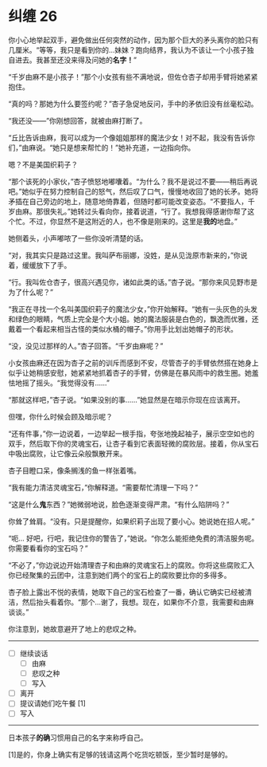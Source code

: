 # 纠缠 26

你小心地举起双手，避免做出任何突然的动作，因为那个巨大的矛头离你的脸只有几厘米。“等等，我只是看到你的...妹妹？跑向结界，我认为不该让一个小孩子独自进去。我甚至还没来得及问她的**名字！**”

“千岁由麻不是小孩子！”那个小女孩有些不满地说，但佐仓杏子却用手臂将她紧紧抱住。

“真的吗？那她为什么要签约呢？”杏子急促地反问，手中的矛依旧没有丝毫松动。

“我还没——”你刚想回答，就被由麻打断了。

“丘比告诉由麻，我可以成为一个像姐姐那样的魔法少女！对不起，我没有告诉你们，”由麻说。“她只是想来帮忙的！”她补充道，一边指向你。

嗯？不是美国织莉子？

“那个该死的小家伙，”杏子愤怒地嘟囔着。“为什么？我不是说过不要——稍后再说吧。”她似乎在努力控制自己的怒气，然后叹了口气，慢慢地收回了她的长矛。她将矛插在自己旁边的地上，随意地倚靠着，但随时都可能改变姿态。“不要指人，千岁由麻。那很失礼。”她转过头看向你，接着说道，“行了。我想我得感谢你帮了这个忙。不过，你显然不是这附近的人，也不像是刚来的。这里是**我的**地盘。”

她侧着头，小声嘟哝了一些你没听清楚的话。

“对，我其实只是路过这里。我叫萨布丽娜，没姓，是从见泷原市新来的，”你说着，缓缓放下了手。

“行。我叫佐仓杏子，很高兴遇见你，诸如此类的话。”杏子说。“那你来风见野市是为了什么呢？”

“我正在寻找一个名叫美国织莉子的魔法少女，”你开始解释。“她有一头灰色的头发和绿色的眼睛，气质上完全是个大小姐。她的魔法服装是白色的，飘逸而优雅，还戴着一个看起来相当古怪的类似水桶的帽子。”你用手比划出她帽子的形状。

“没，没见过那样的人。”杏子回答。“千岁由麻呢？”

小女孩由麻还在因为杏子之前的训斥而感到不安，尽管杏子的手臂依然搭在她身上似乎让她稍感安慰，她紧紧地抓着杏子的手臂，仿佛是在暴风雨中的救生圈。她羞怯地摇了摇头。“我觉得没有……”

“那就这样吧，”杏子说。“如果没别的事……”她显然是在暗示你现在应该离开。

但嘿，你什么时候会顾及暗示呢？

“还有件事，”你一边说着，一边举起一根手指，夸张地挽起袖子，展示空空如也的双手，然后取下你的灵魂宝石，让杏子看到它表面轻微的腐败层。接着，你从宝石中吸出腐败，让它像云朵般飘散开来。

杏子目瞪口呆，像条搁浅的鱼一样张着嘴。

“我有能力清洁灵魂宝石，”你解释道。“需要帮忙清理一下吗？”

“这是什么**鬼**东西？”她微弱地说，脸色逐渐变得严肃。“有什么陷阱吗？”

你耸了耸肩。“没有。只是提醒你，如果织莉子出现了要小心。她说她在招人呢。”

“呃... 好吧，行吧，我记住你的警告了，”她说。“你怎么能拒绝免费的清洁服务呢。你需要看看你的宝石吗？”

“不必了，”你边说边开始清理杏子和由麻的灵魂宝石上的腐败。你将这些腐败汇入你已经聚集的云团中，注意到她们两个的宝石上的腐败要比你的多得多。

杏子脸上露出不悦的表情，她取下自己的宝石检查了一番，确认它确实已经被清洁，然后抬头看着你。“那个...谢了，我想。现在，如果你不介意，我需要和由麻谈谈。”

你注意到，她故意避开了地上的悲叹之种。

---

- [ ] 继续谈话
  - [ ] 由麻
  - [ ] 悲叹之种
  - [ ] 写入
- [ ] 离开
- [ ] 提议请她们吃午餐 [1]​
- [ ] 写入

---

日本孩子**的确**习惯用自己的名字来称呼自己。

[1]​ 是的，你身上确实有足够的钱请这两个吃货吃顿饭，至少暂时是够的。
